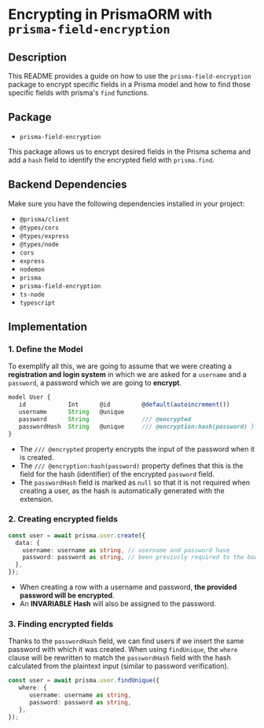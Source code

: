 # Encrypting in PrismaORM with `prisma-field-encryption`

## Description

This README provides a guide on how to use the `prisma-field-encryption` package to encrypt specific fields in a Prisma model and how to find those specific fields with  prisma's `find` functions.

## Package

- `prisma-field-encryption`

This package allows us to encrypt desired fields in the Prisma schema and add a `hash` field to identify the encrypted field with `prisma.find`.

## Backend Dependencies

Make sure you have the following dependencies installed in your project:

- `@prisma/client`
- `@types/cors`
- `@types/express`
- `@types/node`
- `cors`
- `express`
- `nodemon`
- `prisma`
- `prisma-field-encryption`
- `ts-node`
- `typescript`

## Implementation

### 1. Define the Model
To exemplify all this, we are going to assume that we were creating a **registration and login system** in which we are asked for a `username` and a `password`, a password which we are going to **encrypt**.

```typescript
model User { 
   id            Int      @id         @default(autoincrement())
   username      String   @unique
   password      String               /// @encrypted
   passwordHash  String   @unique     /// @encryption:hash(password) }
}
```

- The `/// @encrypted` property encrypts the input of the password when it is created.
- The `/// @encryption:hash(password)` property defines that this is the field for the hash (identifier) of the encrypted `password` field.
- The `passwordHash` field is marked as `null` so that it is not required when creating a user, as the hash is automatically generated with the extension.

### 2. Creating encrypted fields

```typescript
const user = await prisma.user.create({
  data: {
    username: username as string, // username and password have
    password: password as string, // been previusly required to the body
  },
});
```

- When creating a row with a username and password, **the provided password will be encrypted**.
- An **INVARIABLE Hash** will also be assigned to the password.

### 3. Finding encrypted fields
Thanks to the `passwordHash` field, we can find users if we insert the same password with which it was created. When using `findUnique`, the `where` clause will be rewritten to match the `passwordHash` field with the hash calculated from the plaintext input (similar to password verification).

```typescript
const user = await prisma.user.findUnique({
   where: {
      username: username as string,
      password: password as string,
   },
});
```

